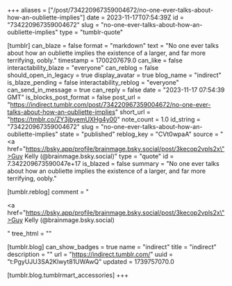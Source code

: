+++
aliases = ["/post/734220967359004672/no-one-ever-talks-about-how-an-oubliette-implies"]
date = 2023-11-17T07:54:39Z
id = "734220967359004672"
slug = "no-one-ever-talks-about-how-an-oubliette-implies"
type = "tumblr-quote"

[tumblr]
can_blaze = false
format = "markdown"
text = "No one ever talks about how an oubliette implies the existence of a larger, and far more terrifying, oobly."
timestamp = 1700207679.0
can_like = false
interactability_blaze = "everyone"
can_reblog = false
should_open_in_legacy = true
display_avatar = true
blog_name = "indirect"
is_blaze_pending = false
interactability_reblog = "everyone"
can_send_in_message = true
can_reply = false
date = "2023-11-17 07:54:39 GMT"
is_blocks_post_format = false
post_url = "https://indirect.tumblr.com/post/734220967359004672/no-one-ever-talks-about-how-an-oubliette-implies"
short_url = "https://tmblr.co/ZY3jbyemUXHg4y00"
note_count = 1.0
id_string = "734220967359004672"
slug = "no-one-ever-talks-about-how-an-oubliette-implies"
state = "published"
reblog_key = "CVt0wpaA"
source = "<a href=\"https://bsky.app/profile/brainmage.bsky.social/post/3kecop2vpls2x\">Guy Kelly (@brainmage.bsky.social)</a>"
type = "quote"
id = 7.342209673590047e+17
is_blazed = false
summary = "No one ever talks about how an oubliette implies the existence of a larger, and far more terrifying, oobly."

[tumblr.reblog]
comment = "<p><a href=\"https://bsky.app/profile/brainmage.bsky.social/post/3kecop2vpls2x\">Guy Kelly (@brainmage.bsky.social)</a></p>"
tree_html = ""

[tumblr.blog]
can_show_badges = true
name = "indirect"
title = "indirect"
description = ""
url = "https://indirect.tumblr.com/"
uuid = "t:PgyUJU3SA2Klwyt81UWAwQ"
updated = 1739757070.0

[tumblr.blog.tumblrmart_accessories]
+++
